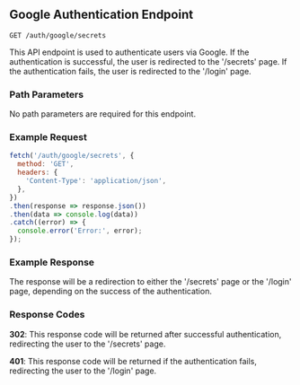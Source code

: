 ## Google Authentication Endpoint

```
GET /auth/google/secrets
```

This API endpoint is used to authenticate users via Google. If the authentication is successful, the user is redirected to the '/secrets' page. If the authentication fails, the user is redirected to the '/login' page.

### Path Parameters

No path parameters are required for this endpoint.

### Example Request

```javascript
fetch('/auth/google/secrets', {
  method: 'GET',
  headers: {
    'Content-Type': 'application/json',
  },
})
.then(response => response.json())
.then(data => console.log(data))
.catch((error) => {
  console.error('Error:', error);
});
```

### Example Response

The response will be a redirection to either the '/secrets' page or the '/login' page, depending on the success of the authentication.

### Response Codes

**302**: This response code will be returned after successful authentication, redirecting the user to the '/secrets' page.

**401**: This response code will be returned if the authentication fails, redirecting the user to the '/login' page.

<br />

